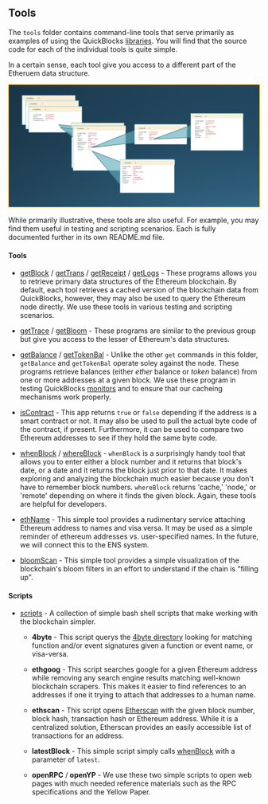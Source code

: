 ## Tools

The `tools` folder contains command-line tools that serve primarily as examples of using the QuickBlocks [libraries](../libs). You will find that the source code for each of the individual tools is quite simple.

In a certain sense, each tool give you access to a different part of the Etheruem data structure.

<img src="../../docs/data_structures.png" style="border:1px orange solid">

While primarily illustrative, these tools are also useful. For example, you may find them useful in testing and scripting scenarios. Each is fully documented further in its own README.md file.

#### Tools

+ [getBlock](getBlock) / [getTrans](getTrans) / [getReceipt](getReceipt) / [getLogs](getLogs) - These programs allows you to retrieve primary data structures of the Ethereum blockchain. By default, each tool retrieves a cached version of the blockchain data from QuickBlocks, however, they may also be used to query the Ethereum node directly. We use these tools in various testing and scripting scenarios.

+ [getTrace](getTrace) / [getBloom](getBloom) - These programs are similar to the previous group but give you access to the lesser of Ethereum's data structures.

+ [getBalance](getBalance) / [getTokenBal](getTokenBal) - Unlike the other `get` commands in this folder, `getBalance` and `getTokenBal` operate soley against the node. These programs retrieve balances (either *ether* balance or *token* balance) from one or more addresses at a given block. We use these program in testing QuickBlocks [monitors](../monitors) and to ensure that our cacheing mechanisms work properly.

+ [isContract](isContract) - This app returns `true` or `false` depending if the address is a smart contract or not. It may also be used to pull the actual byte code of the contract, if present. Furthermore, it can be used to compare two Ethereum addresses to see if they hold the same byte code.

+ [whenBlock](whenBlock) / [whereBlock](whereBlock) - `whenBlock` is a surprisingly handy tool that allows you to enter either a block number and it returns that block's date, or a date and it returns the block just prior to that date. It makes exploring and analyzing the blockchain much easier because you don't have to remember block numbers. `whereBlock` returns 'cache,' 'node,' or 'remote' depending on where it finds the given block. Again, these tools are helpful for developers.

+ [ethName](ethName) - This simple tool provides a rudimentary service attaching Ethereum address to names and visa versa. It may be used as a simple reminder of ethereum addresses vs. user-specified names. In the future, we will connect this to the ENS system.

+ [bloomScan](../src/samples/bloomScan) - This simple tool provides a simple visualization of the blockchain's bloom filters in an effort to understand if the chain is "filling up".

#### Scripts

+ [scripts](scripts) - A collection of simple bash shell scripts that make working with the blockchain simpler.

    - **4byte** - This script querys the [4byte directory](https://www.4byte.directory/) looking for matching function and/or event signatures given a function or event name, or visa-versa.

    - **ethgoog** - This script searches google for a given Ethereum address while removing any search engine results matching well-known blockchain scrapers. This makes it easier to find references to an addresses if one it trying to attach that addresses to a human name.

    - **ethscan** - This script opens [Etherscan](http://etherscan.io) with the given block number, block hash, transaction hash or Ethereum address. While it is a centralized solution, Etherscan provides an easily accessible list of transactions for an address.

    - **latestBlock** - This simple script simply calls [whenBlock](whenBlock) with a parameter of `latest`.

    - **openRPC** / **openYP** - We use these two simple scripts to open web pages with much needed reference materials such as the RPC specifications and the Yellow Paper.
